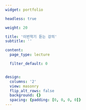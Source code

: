 ```yaml
---
widget: portfolio

headless: true

weight: 20

title: '이번학기 듣는 강의'
subtitle: ''

content:
  page_type: lecture

  filter_default: 0


design:
  columns: '2'
  view: masonry
  flip_alt_rows: false
  background: {}
  spacing: {padding: [0, 0, 0, 0]}
---
```

